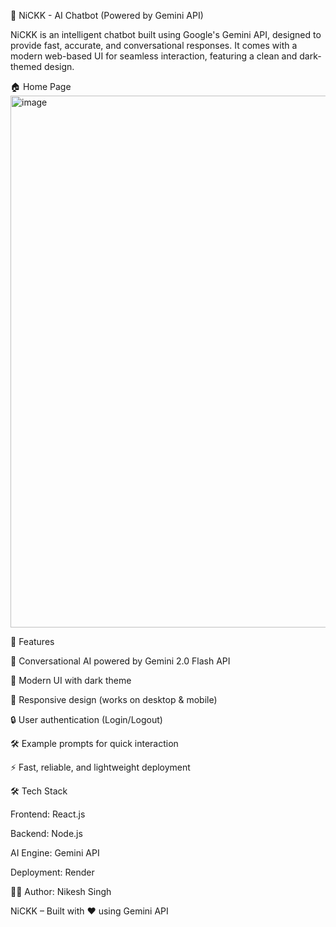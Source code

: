 🤖 NiCKK - AI Chatbot (Powered by Gemini API)

NiCKK is an intelligent chatbot built using Google's Gemini API, designed to provide fast, accurate, and conversational responses.
It comes with a modern web-based UI for seamless interaction, featuring a clean and dark-themed design.

🏠 Home Page
<img width="1901" height="851" alt="image" src="https://github.com/user-attachments/assets/0c2abf41-e41f-41fa-9041-69606b651976" />


🚀 Features

💬 Conversational AI powered by Gemini 2.0 Flash API

🎨 Modern UI with dark theme

📱 Responsive design (works on desktop & mobile)

🔒 User authentication (Login/Logout)

🛠️ Example prompts for quick interaction

⚡ Fast, reliable, and lightweight deployment

🛠️ Tech Stack

Frontend: React.js

Backend: Node.js

AI Engine: Gemini API

Deployment: Render


👨‍💻 Author: Nikesh Singh

NiCKK – Built with ❤️ using Gemini API
